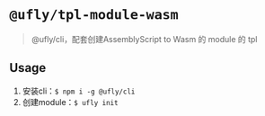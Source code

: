# `@ufly/tpl-module-wasm`

> @ufly/cli，配套创建AssemblyScript to Wasm 的 module 的 tpl

## Usage
1. 安装cli：`$ npm i -g @ufly/cli`
2. 创建module：`$ ufly init`
